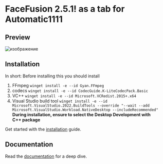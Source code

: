 FaceFusion 2.5.1! as a tab for Automatic1111
==========

Preview
-------

![изображение](https://github.com/sebaxakerhtc/sd-webui-facefusion/assets/32651506/43de449f-beb4-4293-acb8-d13358180e42)



Installation
------------

In short:
Before installing this you should install
1) FFmpeg `winget install -e --id Gyan.FFmpeg`
2) codecs `winget install -e --id CodecGuide.K-LiteCodecPack.Basic`
3) VC++ `winget install -e --id Microsoft.VCRedist.2015+.x64`
4) Visual Studio build tool `winget install -e --id Microsoft.VisualStudio.2022.BuildTools --override "--wait --add Microsoft.VisualStudio.Workload.NativeDesktop --includeRecommended"`</br>
**During installation, ensure to select the Desktop Development with C++ package**

Get started with the [installation](https://docs.facefusion.io/installation) guide.





Documentation
-------------

Read the [documentation](https://docs.facefusion.io) for a deep dive.
